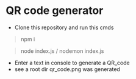 # QR code generator

- Clone this repository and run this cmds
> npm i

> node index.js / nodemon index.js

- Enter a text in console to generate a QR_code
- see a root dir qr_code.png was generated 